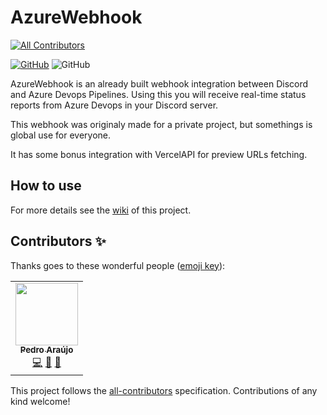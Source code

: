 # AzureWebhook
<!-- ALL-CONTRIBUTORS-BADGE:START - Do not remove or modify this section -->
[![All Contributors](https://img.shields.io/badge/all_contributors-1-orange.svg?style=flat-square)](#contributors-)
<!-- ALL-CONTRIBUTORS-BADGE:END -->
[![GitHub](https://img.shields.io/github/license/Ph-FMM/AzureWebhook)](LICENSE) ![GitHub](https://img.shields.io/github/workflow/status/Ph-FMM/AzureWebhook/Unit%20Tests)

AzureWebhook is an already built webhook integration between Discord and Azure Devops Pipelines. Using this you will receive real-time status reports from Azure Devops in your Discord server.

This webhook was originaly made for a private project, but somethings is global use for everyone.

It has some bonus integration with VercelAPI for preview URLs fetching.


## How to use

For more details see the [wiki](https://github.com/Ph-FMM/AzureWebhook/wiki) of this project.

## Contributors ✨

Thanks goes to these wonderful people ([emoji key](https://allcontributors.org/docs/en/emoji-key)):

<!-- ALL-CONTRIBUTORS-LIST:START - Do not remove or modify this section -->
<!-- prettier-ignore-start -->
<!-- markdownlint-disable -->
<table>
  <tr>
    <td align="center"><a href="https://www.linkedin.com/in/pedroharaujo1952/"><img src="https://avatars.githubusercontent.com/u/38022427?v=4?s=100" width="100px;" alt=""/><br /><sub><b>Pedro Araújo</b></sub></a><br /><a href="https://github.com/Ph-FMM/AzureWebhook/commits?author=Ph-FMM" title="Code">💻</a> <a href="#projectManagement-Ph-FMM" title="Project Management">📆</a> <a href="https://github.com/Ph-FMM/AzureWebhook/commits?author=Ph-FMM" title="Documentation">📖</a></td>
  </tr>
</table>

<!-- markdownlint-restore -->
<!-- prettier-ignore-end -->

<!-- ALL-CONTRIBUTORS-LIST:END -->

This project follows the [all-contributors](https://github.com/all-contributors/all-contributors) specification. Contributions of any kind welcome!